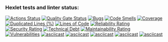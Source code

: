 ### Hexlet tests and linter status:

[![Actions Status](https://github.com/Denis40573/frontend-project-44/actions/workflows/hexlet-check.yml/badge.svg)](https://github.com/Denis40573/frontend-project-44/actions)
[![Quality Gate Status](https://sonarcloud.io/api/project_badges/measure?project=Denis40573_frontend-project-44&metric=alert_status)](https://sonarcloud.io/summary/new_code?id=Denis40573_frontend-project-44)
[![Bugs](https://sonarcloud.io/api/project_badges/measure?project=Denis40573_frontend-project-44&metric=bugs)](https://sonarcloud.io/summary/new_code?id=Denis40573_frontend-project-44)
[![Code Smells](https://sonarcloud.io/api/project_badges/measure?project=Denis40573_frontend-project-44&metric=code_smells)](https://sonarcloud.io/summary/new_code?id=Denis40573_frontend-project-44)
[![Coverage](https://sonarcloud.io/api/project_badges/measure?project=Denis40573_frontend-project-44&metric=coverage)](https://sonarcloud.io/summary/new_code?id=Denis40573_frontend-project-44)
[![Duplicated Lines (%)](https://sonarcloud.io/api/project_badges/measure?project=Denis40573_frontend-project-44&metric=duplicated_lines_density)](https://sonarcloud.io/summary/new_code?id=Denis40573_frontend-project-44)
[![Lines of Code](https://sonarcloud.io/api/project_badges/measure?project=Denis40573_frontend-project-44&metric=ncloc)](https://sonarcloud.io/summary/new_code?id=Denis40573_frontend-project-44)
[![Reliability Rating](https://sonarcloud.io/api/project_badges/measure?project=Denis40573_frontend-project-44&metric=reliability_rating)](https://sonarcloud.io/summary/new_code?id=Denis40573_frontend-project-44)
[![Security Rating](https://sonarcloud.io/api/project_badges/measure?project=Denis40573_frontend-project-44&metric=security_rating)](https://sonarcloud.io/summary/new_code?id=Denis40573_frontend-project-44)
[![Technical Debt](https://sonarcloud.io/api/project_badges/measure?project=Denis40573_frontend-project-44&metric=sqale_index)](https://sonarcloud.io/summary/new_code?id=Denis40573_frontend-project-44)
[![Maintainability Rating](https://sonarcloud.io/api/project_badges/measure?project=Denis40573_frontend-project-44&metric=sqale_rating)](https://sonarcloud.io/summary/new_code?id=Denis40573_frontend-project-44)
[![Vulnerabilities](https://sonarcloud.io/api/project_badges/measure?project=Denis40573_frontend-project-44&metric=vulnerabilities)](https://sonarcloud.io/summary/new_code?id=Denis40573_frontend-project-44)
[![asciicast](https://asciinema.org/a/v5izMUs1eTUlZuOxLAEnIsIqp.svg)](https://asciinema.org/a/v5izMUs1eTUlZuOxLAEnIsIqp)
[![asciicast](https://asciinema.org/a/aPVuOkfwlb8ibcSTZ6ScpZnbW.svg)](https://asciinema.org/a/aPVuOkfwlb8ibcSTZ6ScpZnbW)
[![asciicast](https://asciinema.org/a/i55IRxkHfhb7z1jEcia0w70Nq.svg)](https://asciinema.org/a/i55IRxkHfhb7z1jEcia0w70Nq)
[![asciicast](https://asciinema.org/a/DSiAl7pduFz40QdO4U2Ip9nG8.svg)](https://asciinema.org/a/DSiAl7pduFz40QdO4U2Ip9nG8)
[![asciicast](https://asciinema.org/a/4gfQGBodqM5gBAFEjDee6PZzE.svg)](https://asciinema.org/a/4gfQGBodqM5gBAFEjDee6PZzE)
